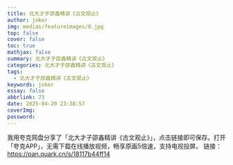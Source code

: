 ```yaml
---
title: 北大才子邵鑫精讲《古文观止》
author: joker
img: medias/featureimages/0.jpg
top: false
cover: false
toc: true
mathjax: false
summary: 北大才子邵鑫精讲《古文观止》
categories: 北大才子邵鑫精讲《古文观止》
tags:
  - 北大才子邵鑫精讲《古文观止》
keywords: joker
essay: false
abbrlink: 73
date: 2025-04-20 23:38:57
coverImg:
password:
---
```


我用夸克网盘分享了「北大才子邵鑫精讲《古文观止》」，点击链接即可保存。打开「夸克APP」，无需下载在线播放视频，畅享原画5倍速，支持电视投屏。
链接：https://pan.quark.cn/s/18117b44ff14
